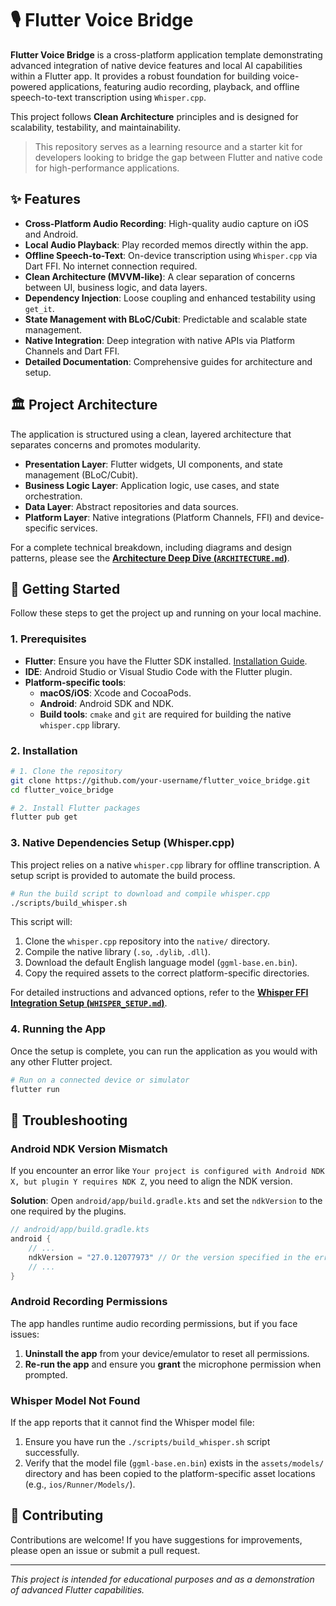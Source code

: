 # 🎙️ Flutter Voice Bridge

**Flutter Voice Bridge** is a cross-platform application template demonstrating advanced integration of native device features and local AI capabilities within a Flutter app. It provides a robust foundation for building voice-powered applications, featuring audio recording, playback, and offline speech-to-text transcription using `Whisper.cpp`.

This project follows **Clean Architecture** principles and is designed for scalability, testability, and maintainability.

> This repository serves as a learning resource and a starter kit for developers looking to bridge the gap between Flutter and native code for high-performance applications.

## ✨ Features

- **Cross-Platform Audio Recording**: High-quality audio capture on iOS and Android.
- **Local Audio Playback**: Play recorded memos directly within the app.
- **Offline Speech-to-Text**: On-device transcription using `Whisper.cpp` via Dart FFI. No internet connection required.
- **Clean Architecture (MVVM-like)**: A clear separation of concerns between UI, business logic, and data layers.
- **Dependency Injection**: Loose coupling and enhanced testability using `get_it`.
- **State Management with BLoC/Cubit**: Predictable and scalable state management.
- **Native Integration**: Deep integration with native APIs via Platform Channels and Dart FFI.
- **Detailed Documentation**: Comprehensive guides for architecture and setup.

## 🏛️ Project Architecture

The application is structured using a clean, layered architecture that separates concerns and promotes modularity.

- **Presentation Layer**: Flutter widgets, UI components, and state management (BLoC/Cubit).
- **Business Logic Layer**: Application logic, use cases, and state orchestration.
- **Data Layer**: Abstract repositories and data sources.
- **Platform Layer**: Native integrations (Platform Channels, FFI) and device-specific services.

For a complete technical breakdown, including diagrams and design patterns, please see the [**Architecture Deep Dive (`ARCHITECTURE.md`)**](./ARCHITECTURE.md).

## 🚀 Getting Started

Follow these steps to get the project up and running on your local machine.

### 1. Prerequisites

- **Flutter**: Ensure you have the Flutter SDK installed. [Installation Guide](https://flutter.dev/docs/get-started/install).
- **IDE**: Android Studio or Visual Studio Code with the Flutter plugin.
- **Platform-specific tools**:
  - **macOS/iOS**: Xcode and CocoaPods.
  - **Android**: Android SDK and NDK.
  - **Build tools**: `cmake` and `git` are required for building the native `whisper.cpp` library.

### 2. Installation

```bash
# 1. Clone the repository
git clone https://github.com/your-username/flutter_voice_bridge.git
cd flutter_voice_bridge

# 2. Install Flutter packages
flutter pub get
```

### 3. Native Dependencies Setup (Whisper.cpp)

This project relies on a native `whisper.cpp` library for offline transcription. A setup script is provided to automate the build process.

```bash
# Run the build script to download and compile whisper.cpp
./scripts/build_whisper.sh
```

This script will:
1.  Clone the `whisper.cpp` repository into the `native/` directory.
2.  Compile the native library (`.so`, `.dylib`, `.dll`).
3.  Download the default English language model (`ggml-base.en.bin`).
4.  Copy the required assets to the correct platform-specific directories.

For detailed instructions and advanced options, refer to the [**Whisper FFI Integration Setup (`WHISPER_SETUP.md`)**](./WHISPER_SETUP.md).

### 4. Running the App

Once the setup is complete, you can run the application as you would with any other Flutter project.

```bash
# Run on a connected device or simulator
flutter run
```

## 🔧 Troubleshooting

### Android NDK Version Mismatch

If you encounter an error like `Your project is configured with Android NDK X, but plugin Y requires NDK Z`, you need to align the NDK version.

**Solution**: Open `android/app/build.gradle.kts` and set the `ndkVersion` to the one required by the plugins.

```kotlin
// android/app/build.gradle.kts
android {
    // ...
    ndkVersion = "27.0.12077973" // Or the version specified in the error message
    // ...
}
```

### Android Recording Permissions

The app handles runtime audio recording permissions, but if you face issues:
1.  **Uninstall the app** from your device/emulator to reset all permissions.
2.  **Re-run the app** and ensure you **grant** the microphone permission when prompted.

### Whisper Model Not Found

If the app reports that it cannot find the Whisper model file:
1.  Ensure you have run the `./scripts/build_whisper.sh` script successfully.
2.  Verify that the model file (`ggml-base.en.bin`) exists in the `assets/models/` directory and has been copied to the platform-specific asset locations (e.g., `ios/Runner/Models/`).

## 🤝 Contributing

Contributions are welcome! If you have suggestions for improvements, please open an issue or submit a pull request.

---

_This project is intended for educational purposes and as a demonstration of advanced Flutter capabilities._

